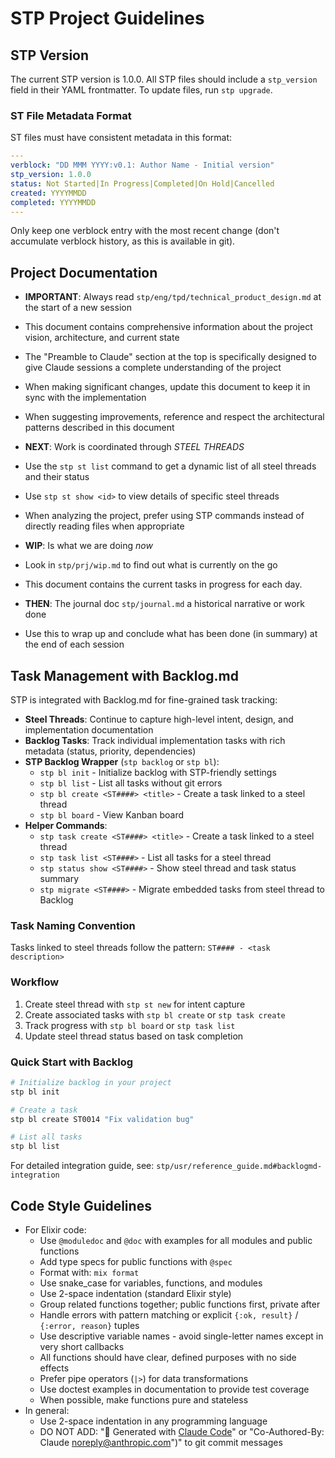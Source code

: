 # STP Project Guidelines

## STP Version

The current STP version is 1.0.0. All STP files should include a `stp_version` field in their YAML frontmatter. To update files, run `stp upgrade`.

### ST File Metadata Format

ST files must have consistent metadata in this format:
```yaml
---
verblock: "DD MMM YYYY:v0.1: Author Name - Initial version"
stp_version: 1.0.0
status: Not Started|In Progress|Completed|On Hold|Cancelled
created: YYYYMMDD
completed: YYYYMMDD
---
```

Only keep one verblock entry with the most recent change (don't accumulate verblock history, as this is available in git).

## Project Documentation

- **IMPORTANT**: Always read `stp/eng/tpd/technical_product_design.md` at the start of a new session
- This document contains comprehensive information about the project vision, architecture, and current state
- The "Preamble to Claude" section at the top is specifically designed to give Claude sessions a complete understanding of the project
- When making significant changes, update this document to keep it in sync with the implementation
- When suggesting improvements, reference and respect the architectural patterns described in this document

- **NEXT**: Work is coordinated through _STEEL THREADS_
- Use the `stp st list` command to get a dynamic list of all steel threads and their status
- Use `stp st show <id>` to view details of specific steel threads
- When analyzing the project, prefer using STP commands instead of directly reading files when appropriate

- **WIP**: Is what we are doing _now_
- Look in `stp/prj/wip.md` to find out what is currently on the go
- This document contains the current tasks in progress for each day.

- **THEN**: The journal doc `stp/journal.md` a historical narrative or work done
- Use this to wrap up and conclude what has been done (in summary) at the end of each session

## Task Management with Backlog.md

STP is integrated with Backlog.md for fine-grained task tracking:

- **Steel Threads**: Continue to capture high-level intent, design, and implementation documentation
- **Backlog Tasks**: Track individual implementation tasks with rich metadata (status, priority, dependencies)
- **STP Backlog Wrapper** (`stp backlog` or `stp bl`):
  - `stp bl init` - Initialize backlog with STP-friendly settings
  - `stp bl list` - List all tasks without git errors
  - `stp bl create <ST####> <title>` - Create a task linked to a steel thread
  - `stp bl board` - View Kanban board
- **Helper Commands**:
  - `stp task create <ST####> <title>` - Create a task linked to a steel thread
  - `stp task list <ST####>` - List all tasks for a steel thread
  - `stp status show <ST####>` - Show steel thread and task status summary
  - `stp migrate <ST####>` - Migrate embedded tasks from steel thread to Backlog

### Task Naming Convention
Tasks linked to steel threads follow the pattern: `ST#### - <task description>`

### Workflow
1. Create steel thread with `stp st new` for intent capture
2. Create associated tasks with `stp bl create` or `stp task create`
3. Track progress with `stp bl board` or `stp task list`
4. Update steel thread status based on task completion

### Quick Start with Backlog
```bash
# Initialize backlog in your project
stp bl init

# Create a task
stp bl create ST0014 "Fix validation bug"

# List all tasks
stp bl list
```

For detailed integration guide, see: `stp/usr/reference_guide.md#backlogmd-integration`

## Code Style Guidelines

- For Elixir code:
  - Use `@moduledoc` and `@doc` with examples for all modules and public functions
  - Add type specs for public functions with `@spec`
  - Format with: `mix format`
  - Use snake_case for variables, functions, and modules
  - Use 2-space indentation (standard Elixir style)
  - Group related functions together; public functions first, private after
  - Handle errors with pattern matching or explicit `{:ok, result}` / `{:error, reason}` tuples
  - Use descriptive variable names - avoid single-letter names except in very short callbacks
  - All functions should have clear, defined purposes with no side effects
  - Prefer pipe operators (`|>`) for data transformations
  - Use doctest examples in documentation to provide test coverage
  - When possible, make functions pure and stateless
- In general:
  - Use 2-space indentation in any programming language
  - DO NOT ADD: "🤖 Generated with [Claude Code](https://claude.ai/code)" or "Co-Authored-By: Claude <noreply@anthropic.com>")" to git commit messages

